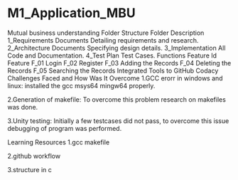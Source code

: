# M1_Application_MBU
Mutual business understanding
Folder Structure
Folder	Description
1_Requirements	Documents Detailing requirements and research.
2_Architecture	Documents Specifying design details.
3_Implementation	All Code and Documentation.
4_Test Plan	Test Cases.
Functions
Feature Id	Feature
F_01  Login
F_02  Register
F_03	Adding the Records
F_04	Deleting the Records
F_05	Searching the Records
Integrated Tools to GitHub
Codacy
Challenges Faced and How Was It Overcome
1.GCC erorr in windows and linux: installed the gcc msys64 mingw64 properly.

2.Generation of makefile: To overcome this problem research on makefiles was done.

3.Unity testing: Initially a few testcases did not pass, to overcome this issue debugging of program was performed.

Learning Resources
1.gcc makefile

2.github workflow

3.structure in c
